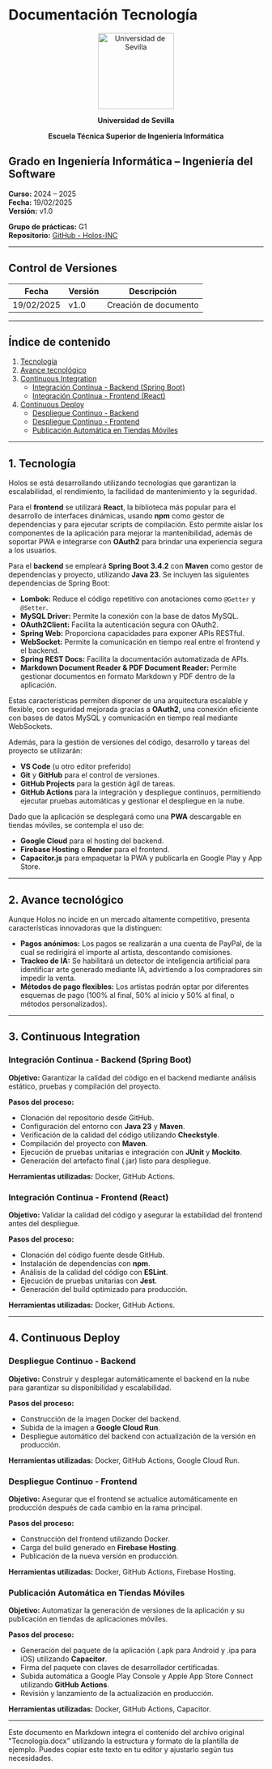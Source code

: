 # Documentación Tecnología

<p align="center">
  <img src="/img/universidad-de-sevilla-logo.png" alt="Universidad de Sevilla" width="150"/>
</p>
<p align="center">
  <strong>Universidad de Sevilla</strong>
</p>
<p align="center">
  <strong>Escuela Técnica Superior de Ingeniería Informática</strong>
</p>

## Grado en Ingeniería Informática – Ingeniería del Software

**Curso:** 2024 – 2025  
**Fecha:** 19/02/2025  
**Versión:** v1.0  

**Grupo de prácticas:** G1  
**Repositorio:** [GitHub - Holos-INC](https://github.com/Holos-INC)

---

## Control de Versiones

| Fecha       | Versión | Descripción           |
|-------------|---------|-----------------------|
| 19/02/2025  | v1.0    | Creación de documento |

---

## Índice de contenido
1. [Tecnología](#1-tecnología)
2. [Avance tecnológico](#2-avance-tecnológico)
3. [Continuous Integration](#3-continuous-integration)
   - [Integración Continua - Backend (Spring Boot)](#integración-continua---backend-spring-boot)
   - [Integración Continua - Frontend (React)](#integración-continua---frontend-react)
4. [Continuous Deploy](#4-continuous-deploy)
   - [Despliegue Continuo - Backend](#despliegue-continúo---backend)
   - [Despliegue Continuo - Frontend](#despliegue-continúo---frontend)
   - [Publicación Automática en Tiendas Móviles](#publicación-automática-en-tiendas-móviles)

---

## 1. Tecnología

Holos se está desarrollando utilizando tecnologías que garantizan la escalabilidad, el rendimiento, la facilidad de mantenimiento y la seguridad.

Para el **frontend** se utilizará **React**, la biblioteca más popular para el desarrollo de interfaces dinámicas, usando **npm** como gestor de dependencias y para ejecutar scripts de compilación. Esto permite aislar los componentes de la aplicación para mejorar la mantenibilidad, además de soportar PWA e integrarse con **OAuth2** para brindar una experiencia segura a los usuarios.

Para el **backend** se empleará **Spring Boot 3.4.2** con **Maven** como gestor de dependencias y proyecto, utilizando **Java 23**. Se incluyen las siguientes dependencias de Spring Boot:
- **Lombok:** Reduce el código repetitivo con anotaciones como `@Getter` y `@Setter`.
- **MySQL Driver:** Permite la conexión con la base de datos MySQL.
- **OAuth2Client:** Facilita la autenticación segura con OAuth2.
- **Spring Web:** Proporciona capacidades para exponer APIs RESTful.
- **WebSocket:** Permite la comunicación en tiempo real entre el frontend y el backend.
- **Spring REST Docs:** Facilita la documentación automatizada de APIs.
- **Markdown Document Reader & PDF Document Reader:** Permite gestionar documentos en formato Markdown y PDF dentro de la aplicación.

Estas características permiten disponer de una arquitectura escalable y flexible, con seguridad mejorada gracias a **OAuth2**, una conexión eficiente con bases de datos MySQL y comunicación en tiempo real mediante WebSockets.

Además, para la gestión de versiones del código, desarrollo y tareas del proyecto se utilizarán:
- **VS Code** (u otro editor preferido)
- **Git** y **GitHub** para el control de versiones.
- **GitHub Projects** para la gestión ágil de tareas.
- **GitHub Actions** para la integración y despliegue continuos, permitiendo ejecutar pruebas automáticas y gestionar el despliegue en la nube.

Dado que la aplicación se desplegará como una **PWA** descargable en tiendas móviles, se contempla el uso de:
- **Google Cloud** para el hosting del backend.
- **Firebase Hosting** o **Render** para el frontend.
- **Capacitor.js** para empaquetar la PWA y publicarla en Google Play y App Store.

---

## 2. Avance tecnológico

Aunque Holos no incide en un mercado altamente competitivo, presenta características innovadoras que la distinguen:
- **Pagos anónimos:** Los pagos se realizarán a una cuenta de PayPal, de la cual se redirigirá el importe al artista, descontando comisiones.
- **Trackeo de IA:** Se habilitará un detector de inteligencia artificial para identificar arte generado mediante IA, advirtiendo a los compradores sin impedir la venta.
- **Métodos de pago flexibles:** Los artistas podrán optar por diferentes esquemas de pago (100% al final, 50% al inicio y 50% al final, o métodos personalizados).

---

## 3. Continuous Integration

### Integración Continua - Backend (Spring Boot)

**Objetivo:** Garantizar la calidad del código en el backend mediante análisis estático, pruebas y compilación del proyecto.

**Pasos del proceso:**
- Clonación del repositorio desde GitHub.
- Configuración del entorno con **Java 23** y **Maven**.
- Verificación de la calidad del código utilizando **Checkstyle**.
- Compilación del proyecto con **Maven**.
- Ejecución de pruebas unitarias e integración con **JUnit** y **Mockito**.
- Generación del artefacto final (.jar) listo para despliegue.

**Herramientas utilizadas:** Docker, GitHub Actions.

### Integración Continua - Frontend (React)

**Objetivo:** Validar la calidad del código y asegurar la estabilidad del frontend antes del despliegue.

**Pasos del proceso:**
- Clonación del código fuente desde GitHub.
- Instalación de dependencias con **npm**.
- Análisis de la calidad del código con **ESLint**.
- Ejecución de pruebas unitarias con **Jest**.
- Generación del build optimizado para producción.

**Herramientas utilizadas:** Docker, GitHub Actions.

---

## 4. Continuous Deploy

### Despliegue Continuo - Backend

**Objetivo:** Construir y desplegar automáticamente el backend en la nube para garantizar su disponibilidad y escalabilidad.

**Pasos del proceso:**
- Construcción de la imagen Docker del backend.
- Subida de la imagen a **Google Cloud Run**.
- Despliegue automático del backend con actualización de la versión en producción.

**Herramientas utilizadas:** Docker, GitHub Actions, Google Cloud Run.

### Despliegue Continuo - Frontend

**Objetivo:** Asegurar que el frontend se actualice automáticamente en producción después de cada cambio en la rama principal.

**Pasos del proceso:**
- Construcción del frontend utilizando Docker.
- Carga del build generado en **Firebase Hosting**.
- Publicación de la nueva versión en producción.

**Herramientas utilizadas:** Docker, GitHub Actions, Firebase Hosting.

### Publicación Automática en Tiendas Móviles

**Objetivo:** Automatizar la generación de versiones de la aplicación y su publicación en tiendas de aplicaciones móviles.

**Pasos del proceso:**
- Generación del paquete de la aplicación (.apk para Android y .ipa para iOS) utilizando **Capacitor**.
- Firma del paquete con claves de desarrollador certificadas.
- Subida automática a Google Play Console y Apple App Store Connect utilizando **GitHub Actions**.
- Revisión y lanzamiento de la actualización en producción.

**Herramientas utilizadas:** Docker, GitHub Actions, Capacitor.

---

Este documento en Markdown integra el contenido del archivo original "Tecnología.docx" utilizando la estructura y formato de la plantilla de ejemplo. Puedes copiar este texto en tu editor y ajustarlo según tus necesidades.